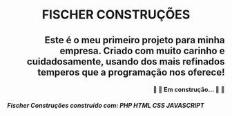 <h1 align="center">
FISCHER CONSTRUÇÕES
 </h1>
 <h2 align="right">
Este é o meu primeiro projeto para minha empresa. Criado com muito carinho e cuidadosamente, usando dos mais refinados temperos que a programação nos oferece!</h2>
<h4 align="right"> 
	🚧 🚀 Em construção... 🚀 🚧
</h4>
<h5>
Fischer Construções construído com:
PHP 
HTML
CSS
JAVASCRIPT
</5>
